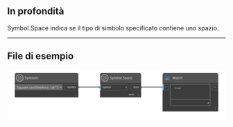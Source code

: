## In profondità
Symbol.Space indica se il tipo di simbolo specificato contiene uno spazio.
___
## File di esempio

![Symbol.Space](./DynamoUnits.Symbol.Space_img.png)
